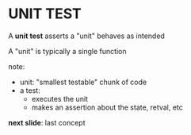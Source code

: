 # UNIT TEST

<span>A **unit test** asserts a "unit" behaves as intended</span>
<!-- .element: class="fragment" -->

<span>A "unit" is typically a single function</span>
<!-- .element: class="fragment" -->

note: 

- unit: "smallest testable" chunk of code
- a test:
  - executes the unit
  - makes an assertion about the state, retval, etc
  
**next slide**: last concept
